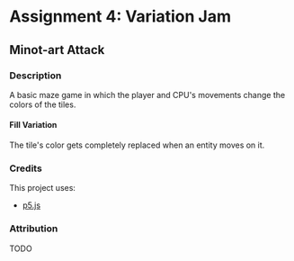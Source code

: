 # Assignment 4: Variation Jam
## Minot-art Attack

### Description
A basic maze game in which the player and CPU's movements change the colors of the tiles.

#### Fill Variation
The tile's color gets completely replaced when an entity moves on it.

### Credits
This project uses:
- [p5.js](https://p5js.org)

### Attribution
TODO
